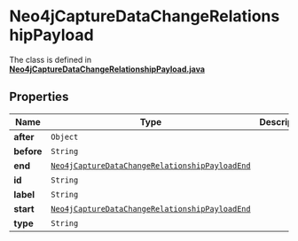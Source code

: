 

# Neo4jCaptureDataChangeRelationshipPayload

The class is defined in **[Neo4jCaptureDataChangeRelationshipPayload.java](../../src/main/java/org/openapitools/model/Neo4jCaptureDataChangeRelationshipPayload.java)**

## Properties

Name | Type | Description | Notes
------------ | ------------- | ------------- | -------------
**after** | `Object` |  | 
**before** | `String` |  | 
**end** | [`Neo4jCaptureDataChangeRelationshipPayloadEnd`](Neo4jCaptureDataChangeRelationshipPayloadEnd.md) |  | 
**id** | `String` |  | 
**label** | `String` |  | 
**start** | [`Neo4jCaptureDataChangeRelationshipPayloadEnd`](Neo4jCaptureDataChangeRelationshipPayloadEnd.md) |  | 
**type** | `String` |  | 









